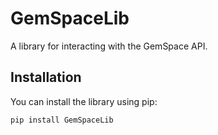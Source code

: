 # GemSpaceLib

A library for interacting with the GemSpace API.

## Installation

You can install the library using pip:

```bash
pip install GemSpaceLib